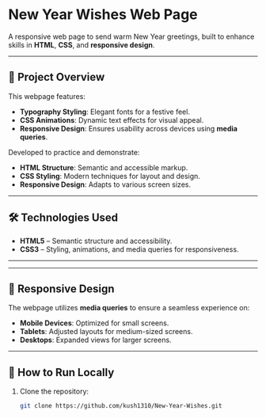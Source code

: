# New Year Wishes Web Page

A responsive web page to send warm New Year greetings, built to enhance skills in **HTML**, **CSS**, and **responsive design**.

---

## 🧠 Project Overview

This webpage features:

- **Typography Styling**: Elegant fonts for a festive feel.
- **CSS Animations**: Dynamic text effects for visual appeal.
- **Responsive Design**: Ensures usability across devices using **media queries**.

Developed to practice and demonstrate:

- **HTML Structure**: Semantic and accessible markup.
- **CSS Styling**: Modern techniques for layout and design.
- **Responsive Design**: Adapts to various screen sizes.

---

## 🛠️ Technologies Used

- **HTML5** – Semantic structure and accessibility.
- **CSS3** – Styling, animations, and media queries for responsiveness.

---


---

## 📱 Responsive Design

The webpage utilizes **media queries** to ensure a seamless experience on:

- **Mobile Devices**: Optimized for small screens.
- **Tablets**: Adjusted layouts for medium-sized screens.
- **Desktops**: Expanded views for larger screens.

---

## 🚀 How to Run Locally

1. Clone the repository:

   ```bash
   git clone https://github.com/kush1310/New-Year-Wishes.git
```





